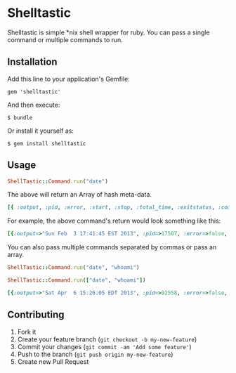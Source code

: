 # Shelltastic
Shelltastic is simple *nix shell wrapper for ruby.  You can pass a single command or multiple commands to run.

## Installation

Add this line to your application's Gemfile:

    gem 'shelltastic'

And then execute:

    $ bundle

Or install it yourself as:

    $ gem install shelltastic

## Usage

 ```ruby
ShellTastic::Command.run("date")
```

The above will return an Array of hash meta-data.

```ruby 
[{ :output, :pid, :error, :start, :stop, :total_time, :exitstatus, :command }]
```

For example, the above command's return would look something like this:

```ruby
[{:output=>"Sun Feb  3 17:41:45 EST 2013", :pid=>17507, :error=>false, :start=>2013-02-03 17:41:45 -0500, :stop=>2013-02-03 17:41:45 -0500, :total_time=>0.004405272, :exitstatus=>0}]
```

You can also pass multiple commands separated by commas or pass an array.

```ruby
ShellTastic::Command.run("date", "whoami")
```

```ruby
ShellTastic::Command.run(["date", "whoami"])
```

```ruby
[{:output=>"Sat Apr  6 15:26:05 EDT 2013", :pid=>92558, :error=>false, :start=>2013-04-06 15:26:05 -0400, :stop=>2013-04-06 15:26:05 -0400, :command=>"date", :total_time=>0.010004, :exitstatus=>0}, {:output=>"bradleydsmith", :pid=>92559, :error=>false, :start=>2013-04-06 15:26:05 -0400, :stop=>2013-04-06 15:26:05 -0400, :command=>"whoami", :total_time=>0.008262, :exitstatus=>0}]
```


## Contributing

1. Fork it
2. Create your feature branch (`git checkout -b my-new-feature`)
3. Commit your changes (`git commit -am 'Add some feature'`)
4. Push to the branch (`git push origin my-new-feature`)
5. Create new Pull Request
